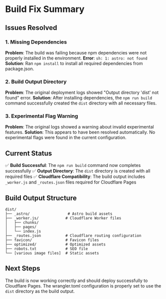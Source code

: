 # Build Fix Summary

## Issues Resolved

### 1. Missing Dependencies
**Problem**: The build was failing because npm dependencies were not properly installed in the environment.
**Error**: `sh: 1: astro: not found`
**Solution**: Ran `npm install` to install all required dependencies from package.json.

### 2. Build Output Directory
**Problem**: The original deployment logs showed "Output directory 'dist' not found" error.
**Solution**: After installing dependencies, the `npm run build` command successfully created the `dist` directory with all necessary files.

### 3. Experimental Flag Warning
**Problem**: The original logs showed a warning about invalid experimental features.
**Solution**: This appears to have been resolved automatically. No experimental flags were found in the current configuration.

## Current Status
✅ **Build Successful**: The `npm run build` command now completes successfully
✅ **Output Directory**: The `dist` directory is created with all required files
✅ **Cloudflare Compatibility**: The build output includes `_worker.js` and `_routes.json` files required for Cloudflare Pages

## Build Output Structure
```
dist/
├── _astro/                 # Astro build assets
├── _worker.js/            # Cloudflare Worker files
│   ├── chunks/
│   ├── pages/
│   └── index.js
├── _routes.json           # Cloudflare routing configuration
├── favicon/               # Favicon files
├── optimized/             # Optimized assets
├── robots.txt             # SEO file
└── [various image files]  # Static assets
```

## Next Steps
The build is now working correctly and should deploy successfully to Cloudflare Pages. The wrangler.toml configuration is properly set to use the `dist` directory as the build output.
